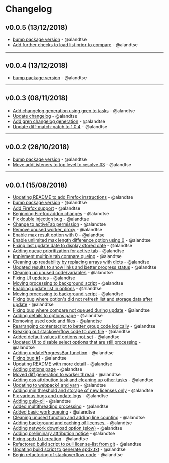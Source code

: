 # Changelog

## v0.0.5 (13/12/2018)
- [bump package version](https://github.com/alandtse/spdx-diff/commit/5f7960f5da6aa1349ff1db8d61ea84daed5fc47a) - @alandtse
- [Add further checks to load list prior to compare](https://github.com/alandtse/spdx-diff/commit/4ef3a51cf2fa3c463ecc404da0d5fb3add5643eb) - @alandtse

---

## v0.0.4 (13/12/2018)
- [bump package version](https://github.com/alandtse/spdx-diff/commit/ae87d1a52ac6c49b040702ab89f4bfed78f70a09) - @alandtse

---

## v0.0.3 (08/11/2018)
- [Add changelog generation using gren to tasks](https://github.com/alandtse/spdx-diff/commit/39de01e47974b7924eb812240309891e791cef41) - @alandtse
- [Update changelog](https://github.com/alandtse/spdx-diff/commit/05a3799e188995c2f8cb1de09d6d84e4e0841155) - @alandtse
- [Add gren changelog generation](https://github.com/alandtse/spdx-diff/commit/f07bb8d376e3ee53a00b34abd83652abdf80cb7b) - @alandtse
- [Update diff-match-patch to 1.0.4](https://github.com/alandtse/spdx-diff/commit/28c50fd3b637f93581b257978bc4cd4db7eee6c4) - @alandtse

---

## v0.0.2 (26/10/2018)
- [bump package version](https://github.com/alandtse/spdx-diff/commit/33529dfd54ee3725004a9e4ad7c9ece2a309b68f) - @alandtse
- [Move addListeners to top level to resolve #3](https://github.com/alandtse/spdx-diff/commit/555da1c90c5d8b8ebca62639edcdc33f921575e6) - @alandtse

---

## v0.0.1 (15/08/2018)
- [Updating README to add Firefox instructions](https://github.com/alandtse/spdx-diff/commit/3085e495909da2f19423c9500b922c318ca28435) - @alandtse
- [bump package version](https://github.com/alandtse/spdx-diff/commit/18551e64520ce5abe13a11ad867fa6e70e32d2a3) - @alandtse
- [Add Firefox support](https://github.com/alandtse/spdx-diff/commit/4451b2a9df35a235f1353fc0521cff2c94396b87) - @alandtse
- [Beginning Firefox addon changes](https://github.com/alandtse/spdx-diff/commit/1c34f78be38ebc3e946924ced749a3de756f3f55) - @alandtse
- [Fix double injection bug](https://github.com/alandtse/spdx-diff/commit/3db9922e72b14983d725dba964789cf7327dee09) - @alandtse
- [Change to activeTab permission](https://github.com/alandtse/spdx-diff/commit/ae60e3e65a6529f565789971e16131b81a2fe7dd) - @alandtse
- [Remove unused worker_proxy](https://github.com/alandtse/spdx-diff/commit/a4ea3395f166e0b7b3f63633ffcc869bf60ddd8b) - @alandtse
- [Enable max result option with 0](https://github.com/alandtse/spdx-diff/commit/036b3b0a2b956d140fa0145bd9b95c0688e360d7) - @alandtse
- [Enable unlimited max length difference option using 0](https://github.com/alandtse/spdx-diff/commit/6151ceeba7e05a632d2cb059f37d412399f3bc5a) - @alandtse
- [Fixing last update date to display stored date](https://github.com/alandtse/spdx-diff/commit/c67ab6067c31c92a66317b9f62fc5987230054c9) - @alandtse
- [Adding queue prioritization for active tab](https://github.com/alandtse/spdx-diff/commit/05de6e523934a1114776264dd550d082c418a08e) - @alandtse
- [Implement multiple tab compare queing](https://github.com/alandtse/spdx-diff/commit/8648875ede7e61371a955a906cdcbd1674240b67) - @alandtse
- [Cleaning up readability by replacing arrays with dicts](https://github.com/alandtse/spdx-diff/commit/4c98c5afcc58f254a38d7c4996e92535ad711677) - @alandtse
- [Updated results to show links and better progress status](https://github.com/alandtse/spdx-diff/commit/2682ccc2f6bb5e62b5323de1e973acdb1420cb21) - @alandtse
- [Cleaning up unused code/variables](https://github.com/alandtse/spdx-diff/commit/a59b602e5eb06278639b8ead39f35ce8c59404ab) - @alandtse
- [Fixing UI updates](https://github.com/alandtse/spdx-diff/commit/20cfe17fbfbc37ad2c4bc5fd89e836cf21f9675a) - @alandtse
- [Moving processing to background script](https://github.com/alandtse/spdx-diff/commit/f0b7a0c747cc0b57ccef31da3df8b46dd3c73055) - @alandtse
- [Enabling update list in options](https://github.com/alandtse/spdx-diff/commit/eacbf8cdc0c2bb5ed1c47c01b906945d83d6cf71) - @alandtse
- [Moving processing to background script](https://github.com/alandtse/spdx-diff/commit/f51c6ec4a5ca62291b84db6416d6508b36193346) - @alandtse
- [Fixing bug where option's did not refresh list and storage data after update](https://github.com/alandtse/spdx-diff/commit/06d69dfda08637cfc955443a0c67acf1ee504ab2) - @alandtse
- [Fixing bug where compare not queued during update](https://github.com/alandtse/spdx-diff/commit/3631f9f23fc7de78ffd8e90b11d2c1980046fe8b) - @alandtse
- [Adding details to options page](https://github.com/alandtse/spdx-diff/commit/d60841aac7ce191c684eb54e7b6ec6b3d82bab71) - @alandtse
- [Removing used code and files](https://github.com/alandtse/spdx-diff/commit/c899ae2febaa356a5f2eeff67e7a09090e31ac02) - @alandtse
- [Rearranging contentscript to better group code logically](https://github.com/alandtse/spdx-diff/commit/266d5d30164ce967ac45df8fc73e740357b8a648) - @alandtse
- [Breaking out stackoverflow code to own file](https://github.com/alandtse/spdx-diff/commit/2c4941f02bd8b5fede2110466d33cc8f3851176c) - @alandtse
- [Added default values if options not set](https://github.com/alandtse/spdx-diff/commit/fd3d4cda3d5c6c1d53616908e021b889f568cc02) - @alandtse
- [Updated UI to disable select options that are still processing](https://github.com/alandtse/spdx-diff/commit/161a8f92af283757b5fc8331424728657201126e) - @alandtse
- [Adding updateProgressBar function](https://github.com/alandtse/spdx-diff/commit/0d6892c909bec702eb7f6dba64787b53c0ae1ec1) - @alandtse
- [Fixing bug #1](https://github.com/alandtse/spdx-diff/commit/cbed779691305176c4eac6a0b77ddb67e9bd849a) - @alandtse
- [Updating README with more detail](https://github.com/alandtse/spdx-diff/commit/709540c5db6cdf68839004493fa0b1764be5ff43) - @alandtse
- [Adding options page](https://github.com/alandtse/spdx-diff/commit/d0e0fc79554dfb395c880cb720785e93693a92b6) - @alandtse
- [Moved diff generation to worker thread](https://github.com/alandtse/spdx-diff/commit/a547a11ccc0e4d47b49d2638fe40540ae585e038) - @alandtse
- [Adding oss attribution task and cleaning up other tasks](https://github.com/alandtse/spdx-diff/commit/4d19471c5ff39889f39d1b0c05c07ef51888b8a6) - @alandtse
- [Updating to webpack4 and yarn](https://github.com/alandtse/spdx-diff/commit/a447d4159b570d89421727e65f71c377a22d6d71) - @alandtse
- [Adding min threshold and storage of new licenses only](https://github.com/alandtse/spdx-diff/commit/7fd838f712c2ccd500b2af3bd3b1de6401dafd51) - @alandtse
- [Fix various bugs and update logs](https://github.com/alandtse/spdx-diff/commit/2aeba0cdddb38ebf2ddf6ab0f6fd70a6022e9403) - @alandtse
- [Adding gulp-cli](https://github.com/alandtse/spdx-diff/commit/07f0241edbb534ec53c44a3e06f2f036a154c3ae) - @alandtse
- [Added multithreading processing](https://github.com/alandtse/spdx-diff/commit/dad38f611309f65c87262bb9ce46ebce51be8e54) - @alandtse
- [Added basic work queuing](https://github.com/alandtse/spdx-diff/commit/9124044fc9353a6cf46434d58bc1dd15e39ddf89) - @alandtse
- [Cleaning unused function and adding line counting](https://github.com/alandtse/spdx-diff/commit/86d259032a9f99016f6635bd5bb5749f0919cc54) - @alandtse
- [Adding background and caching of licenses.](https://github.com/alandtse/spdx-diff/commit/a64744f853a37f442c76835a17ec5899f04d04f9) - @alandtse
- [Adding network download option (slow)](https://github.com/alandtse/spdx-diff/commit/0ae0916315280b5382d66805ce76fc27341cbf0e) - @alandtse
- [Adding preliminary attribution notice](https://github.com/alandtse/spdx-diff/commit/481b6ba420c07bd52c2ed75d9aa38affdebc7130) - @alandtse
- [Fixing spdx.txt creation](https://github.com/alandtse/spdx-diff/commit/cc7dde3b11d58a445e68c8dbeb8b37d42a2e8012) - @alandtse
- [Refactored build script to pull license-list from git](https://github.com/alandtse/spdx-diff/commit/5de0f711c405eefc526e38222c3ea0bc44300a68) - @alandtse
- [Updating build script to generate spdx.txt](https://github.com/alandtse/spdx-diff/commit/b8d0bb3e989fe0aabcd10856aa9bfa0014d41bcd) - @alandtse
- [Begin refactoring of stackoverflow code](https://github.com/alandtse/spdx-diff/commit/9170a5f79334fecd81a6f43d3160b2658bdb8167) - @alandtse
